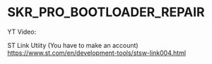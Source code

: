 # SKR_PRO_BOOTLOADER_REPAIR


YT Video:

ST Link Utiity (You have to make an account)
https://www.st.com/en/development-tools/stsw-link004.html
